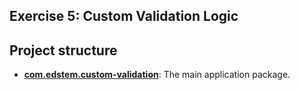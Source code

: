 ## Exercise 5: Custom Validation Logic

## Project structure

*   **[com.edstem.custom-validation](src/main/java/com/edstem/custom_validation)**: The main application package.

 
